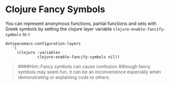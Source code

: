 # Clojure Fancy Symbols

You can represent anonymous functions, partial functions and sets with Greek symbols by setting the clojure layer variable `clojure-enable-fancify-symbols` to `t`

```
dotspacemacs-configuration-layers
   '(
     (clojure :variables
              clojure-enable-fancify-symbols nil))
```

> ####Hint::Fancy symbols can cause confusion
> Although fancy symbols may seem fun, it can be an inconvenience especially when demonstrating or explaining code to others.
